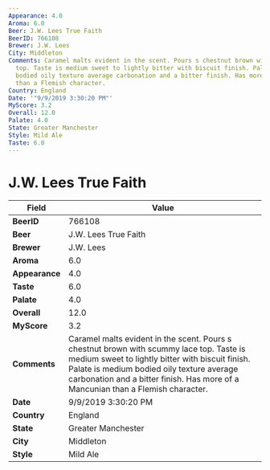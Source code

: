```yaml
---
Appearance: 4.0
Aroma: 6.0
Beer: J.W. Lees True Faith
BeerID: 766108
Brewer: J.W. Lees
City: Middleton
Comments: Caramel malts evident in the scent. Pours s chestnut brown with scummy lace
  top. Taste is medium sweet to lightly bitter with biscuit finish. Palate is medium
  bodied oily texture average carbonation and a bitter finish. Has more of a Mancunian
  than a Flemish character.
Country: England
Date: '"9/9/2019 3:30:20 PM"'
MyScore: 3.2
Overall: 12.0
Palate: 4.0
State: Greater Manchester
Style: Mild Ale
Taste: 6.0
---
```


# J.W. Lees True Faith

| Field         | Value |
|---------------|-------|
| **BeerID** | 766108 |
| **Beer** | J.W. Lees True Faith |
| **Brewer** | J.W. Lees |
| **Aroma** | 6.0 |
| **Appearance** | 4.0 |
| **Taste** | 6.0 |
| **Palate** | 4.0 |
| **Overall** | 12.0 |
| **MyScore** | 3.2 |
| **Comments** | Caramel malts evident in the scent. Pours s chestnut brown with scummy lace top. Taste is medium sweet to lightly bitter with biscuit finish. Palate is medium bodied oily texture average carbonation and a bitter finish. Has more of a Mancunian than a Flemish character. |
| **Date** | 9/9/2019 3:30:20 PM |
| **Country** | England |
| **State** | Greater Manchester |
| **City** | Middleton |
| **Style** | Mild Ale |
